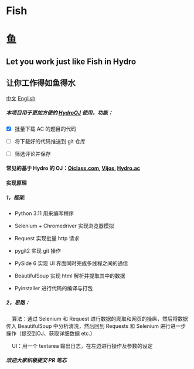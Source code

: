 # Fish

# 鱼

## Let you work just like Fish in Hydro

## 让你工作得如鱼得水

[中文](./README_ZH.md)     [English](./README.md)

##### 本项目用于更加方便的 [HydroOJ](https://hydro.js.org) 使用，功能：

- [x] 批量下载 AC 的题目的代码

- [ ] 将下载好的代码推送到 git 仓库

- [ ] 筛选评论并保存

#### 常见的基于 Hydro 的 OJ：[Oiclass.com](http://www.oiclass.com), [Vijos](https://vijos.org/), [Hydro.ac](https://hydro.ac)

#### 实现原理

##### 1，框架:

* Python 3.11 用来编写程序

* Selenium + Chromedriver 实现浏览器模拟

* Request 实现批量 http 请求

* pygit2 实现 git 操作

* PySide 6 实现 UI 界面同时完成多线程之间的通信

* BeautifulSoup 实现 html 解析并提取其中的数据

* Pyinstaller 进行代码的编译与打包

##### 2，思路：

    算法：通过 Selenium 和 Request 进行数据的爬取和网页的操纵，然后将数据传入 BeautifulSoup 中分析清洗，然后回到 Requests 和 Selenium 进行进一步操作（提交到OJ、获取详细数据 etc.）

    UI：用一个 textarea 输出日志，在左边进行操作及参数的设定

##### 欢迎大家积极提交 PR *笔芯*
